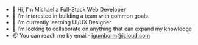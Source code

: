 - 👋 Hi, I’m Michael a Full-Stack Web Developer
- 👀 I’m interested in building a team with common goals.
- 🌱 I’m currently learning UI/UX Designer 
- 💞️ I’m looking to collaborate on anything that can expand my knowledge
- 📫 You can reach me by email- igumborm@icloud.com

<!---
mikeyxzd/mikeyxzd is a ✨ special ✨ repository because its `README.md` (this file) appears on your GitHub profile.
You can click the Preview link to take a look at your changes.
--->
